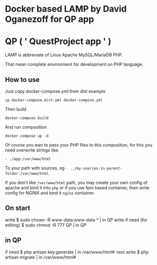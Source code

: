 # Docker based LAMP by David Oganezoff for QP app
# QP ( ' QuestProject app ' )

LAMP is abbreviate of Linux Apache MySQL/MariaDB PHP.

That mean complete environment for development on PHP language.

## How to use

Just copy docker-compose.yml from dist example

    cp docker-compose.dist.yml docker-compose.yml

Then build

    docker-compose build

And run composition

    docker-compose up -d

Of course you wan to pass your PHP files to this composition, for this you
need overwrite strings like:

    - ./app:/var/www/html

To your path with sources, eg `- ../my-sources-in-parent-folder:/var/www/html`.

If you don't like `/var/www/html` path, you may create your own config of
apache and bind it into `php` or if you use fpm based container, then write
config for NGINX and bind it `nginx` container.


## On start
write $ sudo chown -R www-data:www-data * | in QP
write if need (for editing) $ sudo chmod -R 777 QP | in QP

## in QP
if need $ php artisan key:generate | in /var/www/html#
next write $ php artisan migrate | in /var/www/html#

